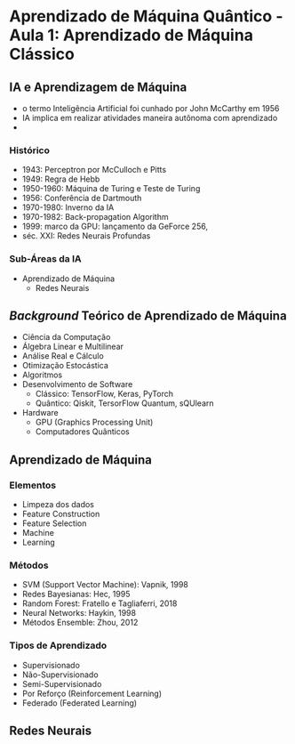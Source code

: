 # Aprendizado de Máquina Quântico - Aula 1: Aprendizado de Máquina Clássico

## IA e Aprendizagem de Máquina
- o termo Inteligência Artificial foi cunhado por John McCarthy em 1956
- IA implica em realizar atividades maneira autônoma com aprendizado
- 
### Histórico
- 1943: Perceptron por McCulloch e Pitts
- 1949: Regra de Hebb
- 1950-1960: Máquina de Turing e Teste de Turing
- 1956: Conferência de Dartmouth
- 1970-1980: Inverno da IA
- 1970-1982: Back-propagation Algorithm
- 1999: marco da GPU: lançamento da GeForce 256, 
- séc. XXI: Redes Neurais Profundas

### Sub-Áreas da IA
- Aprendizado de Máquina
  - Redes Neurais

## *Background* Teórico de Aprendizado de Máquina
- Ciência da Computação
- Álgebra Linear e Multilinear
- Análise Real e Cálculo
- Otimização Estocástica
- Algoritmos
- Desenvolvimento de Software
  - Clássico: TensorFlow, Keras, PyTorch
  - Quântico: Qiskit, TersorFlow Quantum, sQUlearn
- Hardware
  - GPU (Graphics Processing Unit)
  - Computadores Quânticos

## Aprendizado de Máquina
### Elementos
- Limpeza dos dados
- Feature Construction
- Feature Selection
- Machine
- Learning

### Métodos
- SVM (Support Vector Machine): Vapnik, 1998
- Redes Bayesianas: Hec, 1995
- Random Forest: Fratello e Tagliaferri, 2018
- Neural Networks: Haykin, 1998
- Métodos Ensemble: Zhou, 2012

### Tipos de Aprendizado
- Supervisionado
- Não-Supervisionado
- Semi-Supervisionado
- Por Reforço (Reinforcement Learning)
- Federado (Federated Learning)


## Redes Neurais